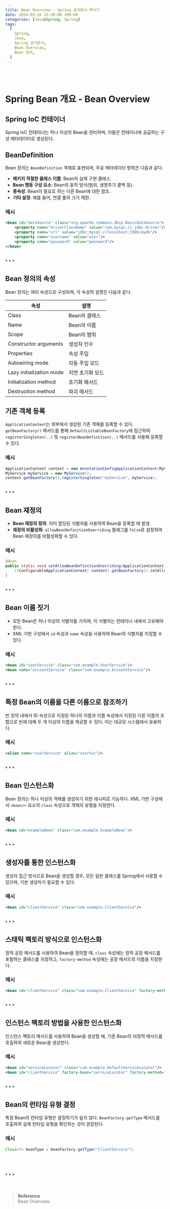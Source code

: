 ```yaml
---
title: Bean Overview - Spring 공식문서 뿌시기 
date: 2024-09-26 15:30:00 +09:00
categories: [Java&Spring, Spring]
tags:
  [
    Spring,
    Java,
    Spring 공식문서,
    Bean Overview,
    Bean 정의,
  ]
---
```


<br/>
<br/>

# Spring Bean 개요 - Bean Overview
## Spring IoC 컨테이너
Spring IoC 컨테이너는 하나 이상의 Bean을 관리하며, 이들은 컨테이너에 공급하는 구성 메타데이터로 생성된다.  

## BeanDefinition
Bean 정의는 `BeanDefinition` 객체로 표현되며, 주요 메타데이터 항목은 다음과 같다.
- **패키지 적절한 클래스 이름**: Bean의 실제 구현 클래스.
- **Bean 행동 구성 요소**: Bean의 동작 방식(범위, 생명주기 콜백 등).
- **종속성**: Bean이 필요로 하는 다른 Bean에 대한 참조.
- **기타 설정**: 예를 들어, 연결 풀의 크기 제한.

### 예시
```xml
<bean id="dataSource" class="org.apache.commons.dbcp.BasicDataSource">
    <property name="driverClassName" value="com.mysql.cj.jdbc.Driver"/>
    <property name="url" value="jdbc:mysql://localhost:3306/mydb"/>
    <property name="username" value="user"/>
    <property name="password" value="password"/>
</bean>
```

<br/>
* * *
<br/>

## Bean 정의의 속성
Bean 정의는 여러 속성으로 구성되며, 각 속성의 설명은 다음과 같다.

| 속성                     | 설명                      |
|------------------------|-------------------------|
| Class                  | Bean의 클래스           |
| Name                   | Bean의 이름             |
| Scope                  | Bean의 범위             |
| Constructor arguments   | 생성자 인수             |
| Properties             | 속성 주입               |
| Autowiring mode        | 자동 주입 모드          |
| Lazy initialization mode| 지연 초기화 모드        |
| Initialization method   | 초기화 메서드           |
| Destruction method      | 파괴 메서드             |

## 기존 객체 등록
`ApplicationContext`는 외부에서 생성된 기존 객체를 등록할 수 있다. `getBeanFactory()` 메서드를 통해 `DefaultListableBeanFactory`에 접근하여 `registerSingleton(..)` 및 `registerBeanDefinition(..)` 메서드를 사용해 등록할 수 있다.

### 예시
```java
ApplicationContext context = new AnnotationConfigApplicationContext(MyConfig.class);
MyService myService = new MyService();
context.getBeanFactory().registerSingleton("myService", myService);
```

<br/>
* * *
<br/>

## Bean 재정의
- **Bean 재정의 정의**: 이미 할당된 식별자를 사용하여 Bean을 등록할 때 발생.
- **재정의 비활성화**: `allowBeanDefinitionOverriding` 플래그를 `false`로 설정하여 Bean 재정의를 비활성화할 수 있다.

### 예시
```java
@Bean
public static void setAllowBeanDefinitionOverriding(ApplicationContext context) {
    ((ConfigurableApplicationContext) context).getBeanFactory().setAllowBeanDefinitionOverriding(false);
}
```

<br/>
* * *
<br/>

## Bean 이름 짓기
- 모든 Bean은 하나 이상의 식별자를 가지며, 이 식별자는 컨테이너 내에서 고유해야 한다.
- XML 기반 구성에서 `id` 속성과 `name` 속성을 사용하여 Bean의 식별자를 지정할 수 있다.

### 예시
```xml
<bean id="userService" class="com.example.UserService"/>
<bean name="accountService" class="com.example.AccountService"/>
```

<br/>
* * *
<br/>

## 특정 Bean의 이름을 다른 이름으로 참조하기
빈 정의 내에서 ID 속성으로 지정된 하나의 이름과 이름 속성에서 지정된 다른 이름의 조합으로 빈에 대해 두 개 이상의 이름을 제공할 수 있다. 이는 대규모 시스템에서 유용하다.

### 예시
```xml
<alias name="userService" alias="userSvc"/>
```

<br/>
* * *
<br/>

## Bean 인스턴스화
Bean 정의는 하나 이상의 객체를 생성하기 위한 레시피로 기능하다. XML 기반 구성에서 `<bean/>` 요소의 `class` 속성으로 객체의 유형을 지정한다.

### 예시
```xml
<bean id="exampleBean" class="com.example.ExampleBean"/>
```

<br/>
* * *
<br/>

## 생성자를 통한 인스턴스화
생성자 접근 방식으로 Bean을 생성할 경우, 모든 일반 클래스를 Spring에서 사용할 수 있으며, 기본 생성자가 필요할 수 있다.

### 예시
```xml
<bean id="clientService" class="com.example.ClientService"/>
```

<br/>
* * *
<br/>

## 스태틱 팩토리 방식으로 인스턴스화
정적 공장 메서드를 사용하여 Bean을 정의할 때, `class` 속성에는 정적 공장 메서드를 포함하는 클래스를 지정하고, `factory-method` 속성에는 공장 메서드의 이름을 지정한다.

### 예시
```xml
<bean id="clientService" class="com.example.ClientService" factory-method="createInstance"/>
```

<br/>
* * *
<br/>

## 인스턴스 팩토리 방법을 사용한 인스턴스화
인스턴스 팩토리 메서드를 사용하여 Bean을 생성할 때, 기존 Bean의 비정적 메서드를 호출하여 새로운 Bean을 생성한다.

### 예시
```xml
<bean id="serviceLocator" class="com.example.DefaultServiceLocator"/>
<bean id="clientService" factory-bean="serviceLocator" factory-method="createClientServiceInstance"/>
```

<br/>
* * *
<br/>

## Bean의 런타임 유형 결정
특정 Bean의 런타임 유형은 결정하기가 쉽지 않다. `BeanFactory.getType` 메서드를 호출하여 실제 런타임 유형을 확인하는 것이 권장된다.

### 예시
```java
Class<?> beanType = beanFactory.getType("clientService");
```

<br/>
<br/>
<br/>
* * *
<br/>
<br/>
<br/>

> **Reference**  
<a href="https://docs.spring.io/spring-framework/reference/core/beans/definition.html" style="text-decoration: none; color: #757575;">Bean Overview</a>